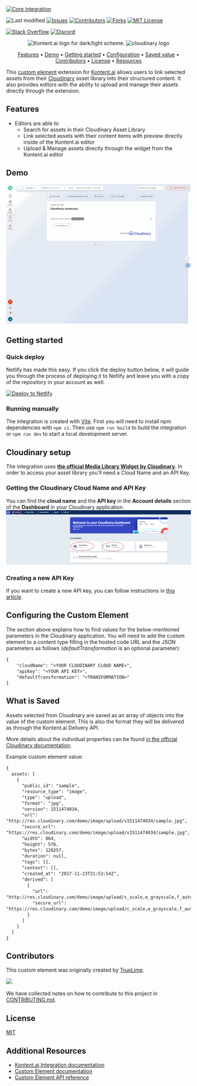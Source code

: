 [![Core integration][core-shield]](https://kontent.ai/integrations/cloudinary)

![Last modified][last-commit]
[![Issues][issues-shield]][issues-url]
[![Contributors][contributors-shield]][contributors-url]
[![Forks][forks-shield]][forks-url]
[![MIT License][license-shield]][license-url]

[![Stack Overflow][stack-shield]](https://stackoverflow.com/tags/kontent-ai)
[![Discord][discord-shield]](https://discord.gg/SKCxwPtevJ)

<p align="center">
<picture>
  <source media="(prefers-color-scheme: dark)" srcset="docs/kai-logo-hor-neg-rgb.svg">
  <img alt="Kontent.ai logo for dark/light scheme." src="docs/kai-logo-hor-pos-rgb.svg" width="250">
</picture>
<image src="docs/cloudinary_logo.png" alt="cloudinary logo" width="300">
</p>

<p align="center">
  <a href="#features">Features</a> •
  <a href="#demo">Demo</a> •
  <a href="#getting-started">Getting started</a> •
  <a href="#configuring-the-custom-element">Configuration</a> •
  <a href="#what-is-saved">Saved value</a> •
  <a href="#contributors">Contributors</a> •
  <a href="#license">License</a> •
  <a href="#additional-resources">Resources</a>
</p>

This [custom element](https://kontent.ai/learn/tutorials/develop-apps/integrate/content-editing-extensions) extension for [Kontent.ai](https://kontent.ai) allows users to link selected assets from their [Cloudinary](https://cloudinary.com/) asset library into their structured content. It also provides editors with the ability to upload and manage their assets directly through the extension.

## Features

- Editors are able to
  - Search for assets in their Cloudinary Asset Library
  - Link selected assets with their content items with preview directly inside of the Kontent.ai editor
  - Upload & Manage assets directly through the widget from the Kontent.ai editor

## Demo

![Demo Animation][product-demo]

## Getting started

### Quick deploy

Netlify has made this easy. If you click the deploy button below, it will guide you through the process of deploying it to Netlify and leave you with a copy of the repository in your account as well.

[![Deploy to Netlify](https://www.netlify.com/img/deploy/button.svg)](https://app.netlify.com/start/deploy?repository=https://github.com/kontent-ai/integration-cloudinary)

### Running manually

The integration is created with [Vite](https://vitejs.dev/). First you will need to install npm dependencies with `npm ci`. Then use `npm run build` to build the integration or `npm run dev` to start a local development server.

## Cloudinary setup

The integration uses **[the official Media Library Widget by Cloudinary](https://cloudinary.com/documentation/media_library_widget)**. In order to access your asset library you'll need a Cloud Name and an API Key.

### Getting the Cloudinary Cloud Name and API Key

You can find the **cloud name** and the **API key** in the **Account details** section of the **Dashboard** in your Cloudinary application.
![Get Cloud Name](docs/cloudinary_setup_account_details.png)

### Creating a new API Key

If you want to create a new API key, you can follow instructions in [this article](https://support.cloudinary.com/hc/en-us/articles/202520942-How-do-I-create-a-new-API-key-and-API-secret-or-remove-an-old-key-).

## Configuring the Custom Element

The section above explains how to find values for the below-mentioned parameters in the Cloudinary application.
You will need to add the custom element to a content type filling in the hosted code URL and the JSON parameters as follows (_defaultTransformation_ is an optional parameter):

```
{
    "cloudName": "<YOUR CLOUDINARY CLOUD NAME>",
    "apiKey": "<YOUR API KEY>",
    "defaultTransformation": "<TRANSFORMATION>"
}
```

## What is Saved

Assets selected from Cloudinary are saved as an array of objects into the value of the custom element. This is also the format they will be delivered as through the Kontent.ai Delivery API.

More details about the individual properties can be found [in the official Cloudinary documentation](https://cloudinary.com/documentation/media_library_widget).

Example custom element value:

```
{
  assets: [
    {
      "public_id": "sample",
      "resource_type": "image",
      "type": "upload",
      "format": "jpg",
      "version": 1511474034,
      "url": "http://res.cloudinary.com/demo/image/upload/v1511474034/sample.jpg",
      "secure_url": "https://res.cloudinary.com/demo/image/upload/v1511474034/sample.jpg",
      "width": 864,
      "height": 576,
      "bytes": 120257,
      "duration": null,
      "tags": [],
      "context": [],
      "created_at": "2017-11-23T21:53:54Z",
      "derived": [
        {
          "url": "http://res.cloudinary.com/demo/image/upload/c_scale,e_grayscale,f_auto,q_auto,w_100/v1511474034/sample.jpg",
          "secure_url": "https://res.cloudinary.com/demo/image/upload/c_scale,e_grayscale,f_auto,q_auto,w_100/v1511474034/sample.jpg"
        }
      ]
    }
  ]
}
```

## Contributors

This custom element was originally created by <a href="https://www.truelime.nl/">TrueLime</a>.

<a href="https://github.com/kontent-ai/integration-cloudinary/graphs/contributors">
  <img src="https://contrib.rocks/image?repo=kontent-ai/integration-cloudinary" />
</a>

We have collected notes on how to contribute to this project in [CONTRIBUTING.md](CONTRIBUTING.md).

## License

[MIT](https://tldrlegal.com/license/mit-license)

## Additional Resources

- [Kontent.ai Integration documentation](https://kontent.ai/learn/tutorials/develop-apps/integrate/integrations-overview)
- [Custom Element documentation](https://kontent.ai/learn/tutorials/develop-apps/integrate/content-editing-extensions)
- [Custom Element API reference](https://kontent.ai/learn/reference/custom-elements-js-api)

[last-commit]: https://img.shields.io/github/last-commit/kontent-ai/integration-cloudinary?style=for-the-badge
[contributors-shield]: https://img.shields.io/github/contributors/kontent-ai/integration-cloudinary.svg?style=for-the-badge
[contributors-url]: https://github.com/kontent-ai/integration-cloudinary/graphs/contributors
[forks-shield]: https://img.shields.io/github/forks/kontent-ai/integration-cloudinary.svg?style=for-the-badge
[forks-url]: https://github.com/kontent-ai/integration-cloudinary/network/members
[stars-shield]: https://img.shields.io/github/stars/kontent-ai/integration-cloudinary.svg?style=for-the-badge
[stars-url]: https://github.com/kontent-ai/integration-cloudinary/stargazers
[issues-shield]: https://img.shields.io/github/issues/kontent-ai/integration-cloudinary.svg?style=for-the-badge
[issues-url]: https://github.com/kontent-ai/integration-cloudinary/issues
[license-shield]: https://img.shields.io/github/license/kontent-ai/integration-cloudinary.svg?style=for-the-badge
[license-url]: https://github.com/kontent-ai/integration-cloudinary/blob/master/LICENSE
[core-shield]: https://img.shields.io/static/v1?label=&message=core%20integration&color=FF5733&style=for-the-badge
[stack-shield]: https://img.shields.io/badge/Stack%20Overflow-ASK%20NOW-FE7A16.svg?logo=stackoverflow&logoColor=white&style=for-the-badge
[discord-shield]: https://img.shields.io/discord/821885171984891914?label=Discord&logo=Discord&logoColor=white&style=for-the-badge
[product-demo]: docs/cloudinaryElement.gif?raw=true
